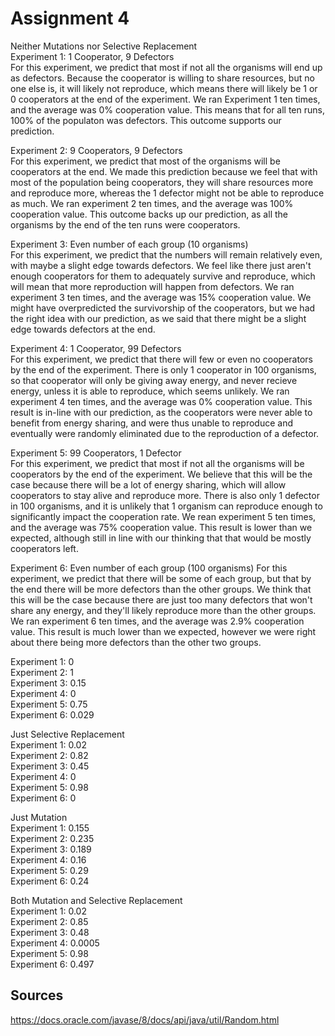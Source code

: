 # Assignment 4

Neither Mutations nor Selective Replacement <br>
Experiment 1: 1 Cooperator, 9 Defectors <br>
For this experiment, we predict that most if not all the organisms will end up as defectors. Because the cooperator is willing to share resources, but no one else is, it will likely not reproduce, which means there will likely be 1 or 0 cooperators at the end of the experiment. We ran Experiment 1 ten times, and the average was 0% cooperation value. This means that for all ten runs, 100% of the populaton was defectors. This outcome supports our prediction.

Experiment 2: 9 Cooperators, 9 Defectors <br>
For this experiment, we predict that most of the organisms will be cooperators at the end. We made this prediction because we feel that with most of the population being cooperators, they will share resources more and reproduce more, whereas the 1 defector might not be able to reproduce as much. We ran experiment 2 ten times, and the average was 100% cooperation value. This outcome backs up our prediction, as all the organisms by the end of the ten runs were cooperators.

Experiment 3: Even number of each group (10 organisms) <br>
For this experiment, we predict that the numbers will remain relatively even, with maybe a slight edge towards defectors. We feel like there just aren't enough cooperators for them to adequately survive and reproduce, which will mean that more reproduction will happen from defectors. We ran experiment 3 ten times, and the average was 15% cooperation value. We might have overpredicted the survivorship of the cooperators, but we had the right idea with our prediction, as we said that there might be a slight edge towards defectors at the end. 

Experiment 4: 1 Cooperator, 99 Defectors <br>
For this experiment, we predict that there will few or even no cooperators by the end of the experiment. There is only 1 cooperator in 100 organisms, so that cooperator will only be giving away energy, and never recieve energy, unless it is able to reproduce, which seems unlikely. We ran experiment 4 ten times, and the average was 0% cooperation value. This result is in-line with our prediction, as the cooperators were never able to benefit from energy sharing, and were thus unable to reproduce and eventually were randomly eliminated due to the reproduction of a defector. 

Experiment 5: 99 Cooperators, 1 Defector <br>
For this experiment, we predict that most if not all the organisms will be cooperators by the end of the experiment. We believe that this will be the case because there will be a lot of energy sharing, which will allow cooperators to stay alive and reproduce more. There is also only 1 defector in 100 organisms, and it is unlikely that 1 organism can reproduce enough to significantly impact the cooperation rate. We rean experiment 5 ten times, and the average was 75% cooperation value. This result is lower than we expected, although still in line with our thinking that that would be mostly cooperators left. 

Experiment 6: Even number of each group (100 organisms)
For this experiment, we predict that there will be some of each group, but that by the end there will be more defectors than the other groups. We think that this will be the case because there are just too many defectors that won't share any energy, and they'll likely reproduce more than the other groups. We ran experiment 6 ten times, and the average was 2.9% cooperation value. This result is much lower than we expected, however we were right about there being more defectors than the other two groups. 

Experiment 1: 0 <br>
Experiment 2: 1<br>
Experiment 3: 0.15<br>
Experiment 4: 0<br>
Experiment 5: 0.75<br>
Experiment 6: 0.029<br>


Just Selective Replacement <br>
Experiment 1: 0.02 <br>
Experiment 2: 0.82<br>
Experiment 3: 0.45<br>
Experiment 4: 0<br>
Experiment 5: 0.98<br>
Experiment 6: 0<br>


Just Mutation<br>
Experiment 1: 0.155 <br>
Experiment 2: 0.235<br>
Experiment 3: 0.189<br>
Experiment 4: 0.16<br>
Experiment 5: 0.29<br>
Experiment 6: 0.24<br>


Both Mutation and Selective Replacement <br>
Experiment 1: 0.02 <br>
Experiment 2: 0.85<br>
Experiment 3: 0.48<br>
Experiment 4: 0.0005<br>
Experiment 5: 0.98<br>
Experiment 6: 0.497<br>


## Sources
https://docs.oracle.com/javase/8/docs/api/java/util/Random.html

